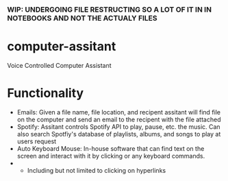 ### WIP: UNDERGOING FILE RESTRUCTING SO A LOT OF IT IN IN NOTEBOOKS AND NOT THE ACTUALY FILES ###

# computer-assitant
Voice Controlled Computer Assistant

# Functionality
* Emails: Given a file name, file location, and recipent assitant will find file on the computer and send an email to the recipent with the file attached
* Spotify: Assitant controls Spotify API to play, pause, etc. the music. Can also search Spotfiy's database of playlists, albums, and songs to play at users request
* Auto Keyboard Mouse: In-house software that can find text on the screen and interact with it by clicking or any keyboard commands. 
*  - Including but not limited to clicking on hyperlinks
